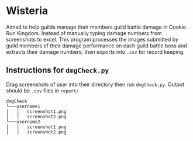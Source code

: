 # Wisteria

Aimed to help guilds manage their members guild battle damage in Cookie Run Kingdom. Instead of manually typing damage numbers from screenshots to excel. This program processes the images submitted by guild members of their damage performance on each guild battle boss and extracts their damage numbers, then exports into `.csv` for record keeping.

## Instructions for `dmgCheck.py`

Drag screenshots of user into their directory then run `dmgCheck.py`.
Output should be `.csv` files in  `report/`

```
dmgCheck
└───username1
│   │   screenshot1.png
│   │   screenshot2.png
└───username2
│   │   screenshot1.png
│   │   screenshot2.png
```